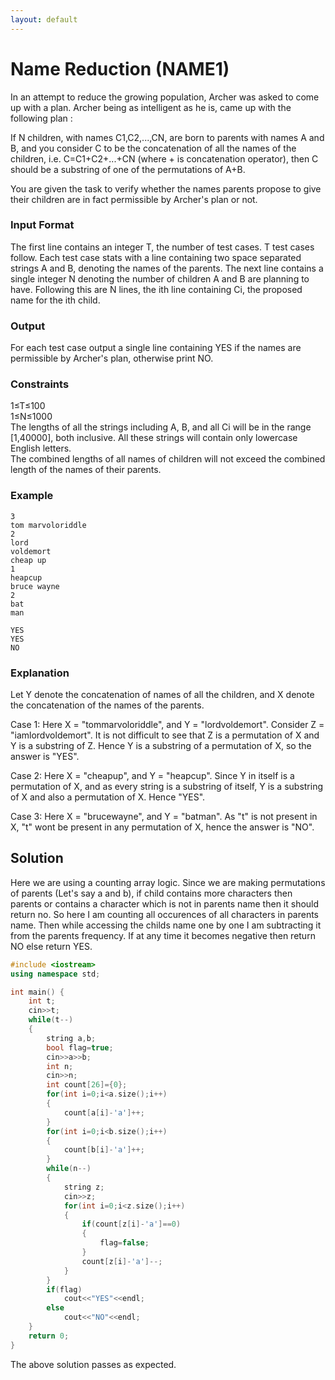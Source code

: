 ```yaml
---
layout: default
---
```


# Name Reduction (NAME1)

In an attempt to reduce the growing population, Archer was asked to come up with a plan. Archer being as intelligent as he is, came up with the following plan :

If N children, with names C1,C2,...,CN, are born to parents with names A and B, and you consider C to be the concatenation of all the names of the children, i.e. C=C1+C2+...+CN (where + is concatenation operator), then C should be a substring of one of the permutations of A+B.

You are given the task to verify whether the names parents propose to give their children are in fact permissible by Archer's plan or not.

### Input Format
The first line contains an integer T, the number of test cases. T test cases follow. Each test case stats with a line containing two space separated strings A and B, denoting the names of the parents. The next line contains a single integer N denoting the number of children A and B are planning to have. Following this are N lines, the ith line containing Ci, the proposed name for the ith child.

### Output
For each test case output a single line containing YES if the names are permissible by Archer's plan, otherwise print NO.

### Constraints
1≤T≤100 <br>
1≤N≤1000<br>
The lengths of all the strings including A, B, and all Ci will be in the range [1,40000], both inclusive. All these strings will contain only lowercase English letters.<br>
The combined lengths of all names of children will not exceed the combined length of the names of their parents.<br>

### Example
```
3
tom marvoloriddle
2
lord
voldemort
cheap up
1
heapcup
bruce wayne
2
bat
man
```

```
YES
YES
NO
```

### Explanation
Let Y denote the concatenation of names of all the children, and X denote the concatenation of the names of the parents.

Case 1: Here X = "tommarvoloriddle", and Y = "lordvoldemort". Consider Z = "iamlordvoldemort". It is not difficult to see that Z is a permutation of X and Y is a substring of Z. Hence Y is a substring of a permutation of X, so the answer is "YES".

Case 2: Here X = "cheapup", and Y = "heapcup". Since Y in itself is a permutation of X, and as every string is a substring of itself, Y is a substring of X and also a permutation of X. Hence "YES".

Case 3: Here X = "brucewayne", and Y = "batman". As "t" is not present in X, "t" wont be present in any permutation of X, hence the answer is "NO".

## Solution

Here we are using a counting array logic. Since we are making permutations of parents (Let's say a and b), if child contains more characters then parents or contains a character which is not in parents name then it should return no. So here I am counting all occurences of all characters in parents name. Then while accessing the childs name one by one I am subtracting it from the parents frequency. If at any time it becomes negative then return NO else return YES.

```c++
#include <iostream>
using namespace std;

int main() {
	int t;
	cin>>t;
	while(t--)
	{
	    string a,b;
	    bool flag=true;
	    cin>>a>>b;
	    int n;
	    cin>>n;
	    int count[26]={0};
	    for(int i=0;i<a.size();i++)
	    {
	        count[a[i]-'a']++;
	    }
	    for(int i=0;i<b.size();i++)
	    {
	        count[b[i]-'a']++;
	    }
	    while(n--)
	    {
	        string z;
	        cin>>z;
	        for(int i=0;i<z.size();i++)
	        {
	            if(count[z[i]-'a']==0)
	            {
	                flag=false;
	            }
	            count[z[i]-'a']--;
	        }
	    }
	    if(flag)
	        cout<<"YES"<<endl;
	    else
	        cout<<"NO"<<endl;
	}
	return 0;
}
```

The above solution passes as expected.
